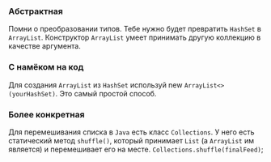 ### Абстрактная

Помни о преобразовании типов. Тебе нужно будет превратить `HashSet` в `ArrayList`. Конструктор `ArrayList` умеет принимать другую коллекцию в качестве аргумента.

### С намёком на код

Для создания `ArrayList` из `HashSet` используй new `ArrayList<>(yourHashSet)`. Это самый простой способ.

### Более конкретная

Для перемешивания списка в `Java` есть класс `Collections`. У него есть статический метод `shuffle()`, который принимает `List` (а `ArrayList` им является) и перемешивает его на месте. `Collections.shuffle(finalFeed)`;
